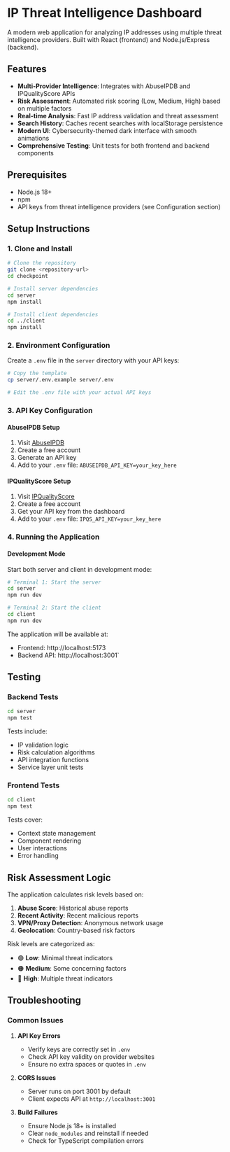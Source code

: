 # IP Threat Intelligence Dashboard

A modern web application for analyzing IP addresses using multiple threat intelligence providers. Built with React (frontend) and Node.js/Express (backend).

## Features

- **Multi-Provider Intelligence**: Integrates with AbuseIPDB and IPQualityScore APIs
- **Risk Assessment**: Automated risk scoring (Low, Medium, High) based on multiple factors
- **Real-time Analysis**: Fast IP address validation and threat assessment
- **Search History**: Caches recent searches with localStorage persistence
- **Modern UI**: Cybersecurity-themed dark interface with smooth animations
- **Comprehensive Testing**: Unit tests for both frontend and backend components

## Prerequisites

- Node.js 18+ 
- npm 
- API keys from threat intelligence providers (see Configuration section)

## Setup Instructions

### 1. Clone and Install

```bash
# Clone the repository
git clone <repository-url>
cd checkpoint

# Install server dependencies
cd server
npm install

# Install client dependencies
cd ../client
npm install
```

### 2. Environment Configuration

Create a `.env` file in the `server` directory with your API keys:

```bash
# Copy the template
cp server/.env.example server/.env

# Edit the .env file with your actual API keys
```

### 3. API Key Configuration

#### AbuseIPDB Setup
1. Visit [AbuseIPDB](https://www.abuseipdb.com/api)
2. Create a free account
3. Generate an API key
4. Add to your `.env` file: `ABUSEIPDB_API_KEY=your_key_here`

#### IPQualityScore Setup  
1. Visit [IPQualityScore](https://www.ipqualityscore.com/create-account)
2. Create a free account
3. Get your API key from the dashboard
4. Add to your `.env` file: `IPQS_API_KEY=your_key_here`

### 4. Running the Application

#### Development Mode

Start both server and client in development mode:

```bash
# Terminal 1: Start the server
cd server
npm run dev

# Terminal 2: Start the client
cd client
npm run dev
```

The application will be available at:
- Frontend: http://localhost:5173
- Backend API: http://localhost:3001`

## Testing

### Backend Tests
```bash
cd server
npm test
```

Tests include:
- IP validation logic
- Risk calculation algorithms
- API integration functions
- Service layer unit tests

### Frontend Tests
```bash
cd client
npm test
```

Tests cover:
- Context state management
- Component rendering
- User interactions
- Error handling

## Risk Assessment Logic

The application calculates risk levels based on:

1. **Abuse Score**: Historical abuse reports
2. **Recent Activity**: Recent malicious reports  
3. **VPN/Proxy Detection**: Anonymous network usage
4. **Geolocation**: Country-based risk factors

Risk levels are categorized as:
- 🟢 **Low**: Minimal threat indicators
- 🟠 **Medium**: Some concerning factors
- 🔴 **High**: Multiple threat indicators

## Troubleshooting

### Common Issues

1. **API Key Errors**
   - Verify keys are correctly set in `.env`
   - Check API key validity on provider websites
   - Ensure no extra spaces or quotes in `.env`

2. **CORS Issues**
   - Server runs on port 3001 by default
   - Client expects API at `http://localhost:3001`

3. **Build Failures**
   - Ensure Node.js 18+ is installed
   - Clear `node_modules` and reinstall if needed
   - Check for TypeScript compilation errors
